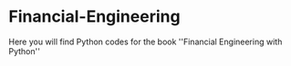 # Financial-Engineering
Here you will find Python codes for the book ''Financial Engineering with Python''
